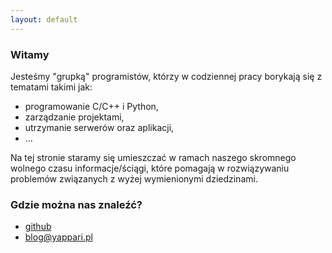 ```yaml
---
layout: default
---
```


### Witamy

Jesteśmy "grupką" programistów, którzy w codziennej pracy borykają się z
tematami takimi jak:

* programowanie C/C++ i Python,
* zarządzanie projektami,
* utrzymanie serwerów oraz aplikacji,
* ...

Na tej stronie staramy się umieszczać w ramach naszego skromnego wolnego czasu
informacje/ściągi, które pomagają w rozwiązywaniu problemów związanych z wyżej
wymienionymi dziedzinami.

### Gdzie można nas znaleźć?

* [github](https://github.com/yappari)
* [blog@yappari.pl](mailto:blog@yappari.pl)
